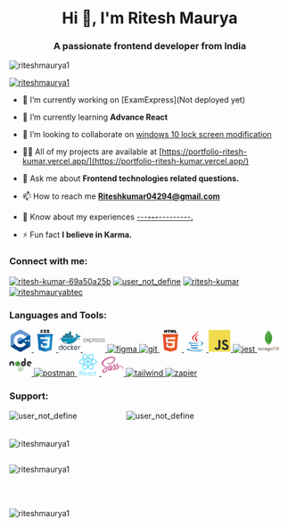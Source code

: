 <h1 align="center">Hi 👋, I'm Ritesh Maurya</h1>
<h3 align="center">A passionate frontend developer from India</h3>

<p align="left"> <img src="https://komarev.com/ghpvc/?username=riteshmaurya1&label=Profile%20views&color=0e75b6&style=flat" alt="riteshmaurya1" /> </p>

<p align="left"> <a href="https://github.com/ryo-ma/github-profile-trophy"><img src="https://github-profile-trophy.vercel.app/?username=riteshmaurya1" alt="riteshmaurya1" /></a> </p>

- 🔭 I’m currently working on [ExamExpress](Not deployed yet)

- 🌱 I’m currently learning **Advance React**

- 👯 I’m looking to collaborate on [windows 10 lock screen modification](---**---**---**---)

- 👨‍💻 All of my projects are available at [https://portfolio-ritesh-kumar.vercel.app/](https://portfolio-ritesh-kumar.vercel.app/)

- 💬 Ask me about **Frontend technologies related questions.**

- 📫 How to reach me **Riteshkumar04294@gmail.com**

- 📄 Know about my experiences [---**---**----*---*--.](---**---**----*---*--.)

- ⚡ Fun fact **I believe in Karma.**

<h3 align="left">Connect with me:</h3>
<p align="left">
<a href="https://linkedin.com/in/ritesh-kumar-69a50a25b" target="blank"><img align="center" src="https://raw.githubusercontent.com/rahuldkjain/github-profile-readme-generator/master/src/images/icons/Social/linked-in-alt.svg" alt="ritesh-kumar-69a50a25b" height="30" width="40" /></a>
<a href="https://instagram.com/user__not__define" target="blank"><img align="center" src="https://raw.githubusercontent.com/rahuldkjain/github-profile-readme-generator/master/src/images/icons/Social/instagram.svg" alt="user_not_define" height="30" width="40" /></a>
<a href="https://www.leetcode.com/ritesh-kumar" target="blank"><img align="center" src="https://raw.githubusercontent.com/rahuldkjain/github-profile-readme-generator/master/src/images/icons/Social/leet-code.svg" alt="ritesh-kumar" height="30" width="40" /></a>
<a href="https://auth.geeksforgeeks.org/user/riteshmauryabtec" target="blank"><img align="center" src="https://raw.githubusercontent.com/rahuldkjain/github-profile-readme-generator/master/src/images/icons/Social/geeks-for-geeks.svg" alt="riteshmauryabtec" height="30" width="40" /></a>
</p>

<h3 align="left">Languages and Tools:</h3>
<p align="left"> <a href="https://www.w3schools.com/cpp/" target="_blank" rel="noreferrer"> <img src="https://raw.githubusercontent.com/devicons/devicon/master/icons/cplusplus/cplusplus-original.svg" alt="cplusplus" width="40" height="40"/> </a> <a href="https://www.w3schools.com/css/" target="_blank" rel="noreferrer"> <img src="https://raw.githubusercontent.com/devicons/devicon/master/icons/css3/css3-original-wordmark.svg" alt="css3" width="40" height="40"/> </a> <a href="https://www.docker.com/" target="_blank" rel="noreferrer"> <img src="https://raw.githubusercontent.com/devicons/devicon/master/icons/docker/docker-original-wordmark.svg" alt="docker" width="40" height="40"/> </a> <a href="https://expressjs.com" target="_blank" rel="noreferrer"> <img src="https://raw.githubusercontent.com/devicons/devicon/master/icons/express/express-original-wordmark.svg" alt="express" width="40" height="40"/> </a> <a href="https://www.figma.com/" target="_blank" rel="noreferrer"> <img src="https://www.vectorlogo.zone/logos/figma/figma-icon.svg" alt="figma" width="40" height="40"/> </a> <a href="https://git-scm.com/" target="_blank" rel="noreferrer"> <img src="https://www.vectorlogo.zone/logos/git-scm/git-scm-icon.svg" alt="git" width="40" height="40"/> </a> <a href="https://www.w3.org/html/" target="_blank" rel="noreferrer"> <img src="https://raw.githubusercontent.com/devicons/devicon/master/icons/html5/html5-original-wordmark.svg" alt="html5" width="40" height="40"/> </a> <a href="https://www.java.com" target="_blank" rel="noreferrer"> <img src="https://raw.githubusercontent.com/devicons/devicon/master/icons/java/java-original.svg" alt="java" width="40" height="40"/> </a> <a href="https://developer.mozilla.org/en-US/docs/Web/JavaScript" target="_blank" rel="noreferrer"> <img src="https://raw.githubusercontent.com/devicons/devicon/master/icons/javascript/javascript-original.svg" alt="javascript" width="40" height="40"/> </a> <a href="https://jestjs.io" target="_blank" rel="noreferrer"> <img src="https://www.vectorlogo.zone/logos/jestjsio/jestjsio-icon.svg" alt="jest" width="40" height="40"/> </a> <a href="https://www.mongodb.com/" target="_blank" rel="noreferrer"> <img src="https://raw.githubusercontent.com/devicons/devicon/master/icons/mongodb/mongodb-original-wordmark.svg" alt="mongodb" width="40" height="40"/> </a> <a href="https://nodejs.org" target="_blank" rel="noreferrer"> <img src="https://raw.githubusercontent.com/devicons/devicon/master/icons/nodejs/nodejs-original-wordmark.svg" alt="nodejs" width="40" height="40"/> </a> <a href="https://postman.com" target="_blank" rel="noreferrer"> <img src="https://www.vectorlogo.zone/logos/getpostman/getpostman-icon.svg" alt="postman" width="40" height="40"/> </a> <a href="https://reactjs.org/" target="_blank" rel="noreferrer"> <img src="https://raw.githubusercontent.com/devicons/devicon/master/icons/react/react-original-wordmark.svg" alt="react" width="40" height="40"/> </a> <a href="https://sass-lang.com" target="_blank" rel="noreferrer"> <img src="https://raw.githubusercontent.com/devicons/devicon/master/icons/sass/sass-original.svg" alt="sass" width="40" height="40"/> </a> <a href="https://tailwindcss.com/" target="_blank" rel="noreferrer"> <img src="https://www.vectorlogo.zone/logos/tailwindcss/tailwindcss-icon.svg" alt="tailwind" width="40" height="40"/> </a> <a href="https://zapier.com" target="_blank" rel="noreferrer"> <img src="https://www.vectorlogo.zone/logos/zapier/zapier-icon.svg" alt="zapier" width="40" height="40"/> </a> </p>

<h3 align="left">Support:</h3>
<p><a href="https://www.instagram.com/user__not__define"> <img align="left" src="https://cdn.buymeacoffee.com/buttons/v2/default-yellow.png" height="50" width="210" alt="user_not_define" /></a><a href="https://ko-fi.com/user_not_define"> <img align="left" src="https://cdn.ko-fi.com/cdn/kofi3.png?v=3" height="50" width="210" alt="user_not_define" /></a></p><br><br>

<p><img align="left" src="https://github-readme-stats.vercel.app/api/top-langs?username=riteshmaurya1&show_icons=true&locale=en&layout=compact" alt="riteshmaurya1" /></p>
<br>
<br>

<p>&nbsp;<img align="left" src="https://github-readme-stats.vercel.app/api?username=riteshmaurya1&show_icons=true&locale=en" alt="riteshmaurya1" /></p>
<br>
<br>

<p><img align="left" src="https://github-readme-streak-stats.herokuapp.com/?user=riteshmaurya1&" alt="riteshmaurya1" /></p>
